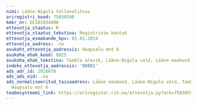 ```yaml
---
nimi: Lääne-Nigula Vallavalitsus
ariregistri_kood: 75038598
kmkr_nr: EE101934800
ettevotja_staatus: R
ettevotja_staatus_tekstina: Registrisse kantud
ettevotja_esmakande_kpv: 02.01.2014
ettevotja_aadress: .na
asukoht_ettevotja_aadressis: Haapsalu mnt 6
asukoha_ehak_kood: 8025
asukoha_ehak_tekstina: Taebla alevik, Lääne-Nigula vald, Lääne maakond
indeks_ettevotja_aadressis: '90801'
ads_adr_id: 2918676
ads_ads_oid: .na
ads_normaliseeritud_taisaadress: Lääne maakond, Lääne-Nigula vald, Taebla alevik,
  Haapsalu mnt 6
teabesysteemi_link: https://ariregister.rik.ee/ettevotja.py?ark=75038598&ref=rekvisiidid
---
```

